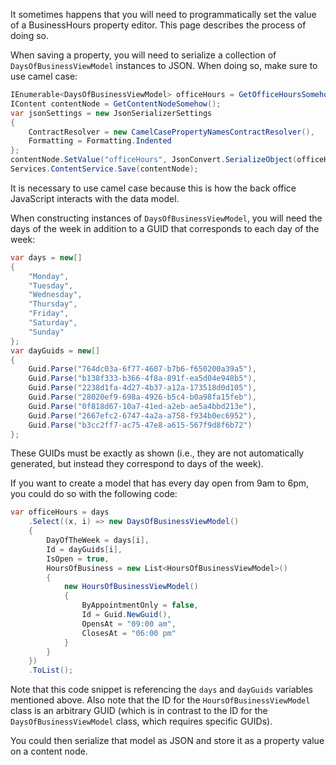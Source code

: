 It sometimes happens that you will need to programmatically set the value of a BusinessHours property editor. This page describes the process of doing so.

When saving a property, you will need to serialize a collection of `DaysOfBusinessViewModel` instances to JSON. When doing so, make sure to use camel case:

```csharp
IEnumerable<DaysOfBusinessViewModel> officeHours = GetOfficeHoursSomehow();
IContent contentNode = GetContentNodeSomehow();
var jsonSettings = new JsonSerializerSettings
{
    ContractResolver = new CamelCasePropertyNamesContractResolver(),
    Formatting = Formatting.Indented
};
contentNode.SetValue("officeHours", JsonConvert.SerializeObject(officeHours, jsonSettings));
Services.ContentService.Save(contentNode);
```

It is necessary to use camel case because this is how the back office JavaScript interacts with the data model.

When constructing instances of `DaysOfBusinessViewModel`, you will need the days of the week in addition to a GUID that corresponds to each day of the week:

```csharp
var days = new[]
{
    "Monday",
    "Tuesday",
    "Wednesday",
    "Thursday",
    "Friday",
    "Saturday",
    "Sunday"
};
var dayGuids = new[]
{
    Guid.Parse("764dc03a-6f77-4607-b7b6-f650200a39a5"),
    Guid.Parse("b138f333-b366-4f8a-891f-ea5d04e948b5"),
    Guid.Parse("2238d1fa-4d27-4b37-a12a-173518d0d105"),
    Guid.Parse("28020ef9-698a-4926-b5c4-b0a98fa15feb"),
    Guid.Parse("0f818d67-10a7-41ed-a2eb-ae5a4bbd213e"),
    Guid.Parse("2667efc2-6747-4a2a-a758-f934b0ec6952"),
    Guid.Parse("b3cc2ff7-ac75-47e8-a615-567f9d8f6b72")
};
```

These GUIDs must be exactly as shown (i.e., they are not automatically generated, but instead they correspond to days of the week).

If you want to create a model that has every day open from 9am to 6pm, you could do so with the following code:

```csharp
var officeHours = days
    .Select((x, i) => new DaysOfBusinessViewModel()
    {
        DayOfTheWeek = days[i],
        Id = dayGuids[i],
        IsOpen = true,
        HoursOfBusiness = new List<HoursOfBusinessViewModel>()
        {
            new HoursOfBusinessViewModel()
            {
                ByAppointmentOnly = false,
                Id = Guid.NewGuid(),
                OpensAt = "09:00 am",
                ClosesAt = "06:00 pm"
            }
        }
    })
    .ToList();
```

Note that this code snippet is referencing the `days` and `dayGuids` variables mentioned above. Also note that the ID for the `HoursOfBusinessViewModel` class is an arbitrary GUID (which is in contrast to the ID for the `DaysOfBusinessViewModel` class, which requires specific GUIDs).

You could then serialize that model as JSON and store it as a property value on a content node.
